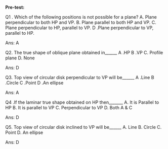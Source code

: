 **Pre-test:**

Q1 . Which of the following positions is not possible for a plane?
A. Plane perpendicular to both HP and VP.
B. Plane parallel to both HP and VP.
C. Plane perpendicular to HP, parallel to VP.
D .Plane perpendicular to VP, parallel to HP.

Ans: A

Q2. The true shape of oblique plane obtained in\_\_\_\_\_\_
A .HP
B .VP
C. Profile plane
D. None

Ans: D

Q3. Top view of circular disk perpendicular to VP will be\_\_\_\_\_\_
A .Line
B .Circle
C .Point
D .An ellipse

Ans: A

Q4 .If the laminar true shape obtained on HP then\_\_\_\_\_\_\_
A. It is Parallel to HP
B. It is parallel to VP
C. Perpendicular to VP
D. Both A & C

Ans: D

Q5. Top view of circular disk inclined to VP will be\_\_\_\_\_\_
A. Line
B. Circle
C. Point
D. An ellipse

Ans: D
